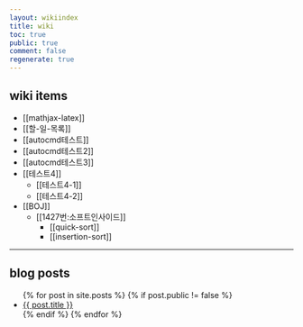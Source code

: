 ```yaml
---
layout: wikiindex
title: wiki
toc: true
public: true
comment: false
regenerate: true
---
```


## wiki items

* [[mathjax-latex]]
* [[할-일-목록]]
* [[autocmd테스트]]
* [[autocmd테스트2]]
* [[autocmd테스트3]]
* [[테스트4]]
    * [[테스트4-1]] 
    * [[테스트4-2]]
* [[BOJ]]
    * [[1427번:소프트인사이드]]
        * [[quick-sort]]
		* [[insertion-sort]]

---

## blog posts

<div>
    <ul>
{% for post in site.posts %}
    {% if post.public != false %}
        <li>
            <a class="post-link" href="{{ post.url | prepend: site.baseurl }}">
                {{ post.title }}
            </a>
        </li>
    {% endif %}
{% endfor %}
    </ul>
</div>
